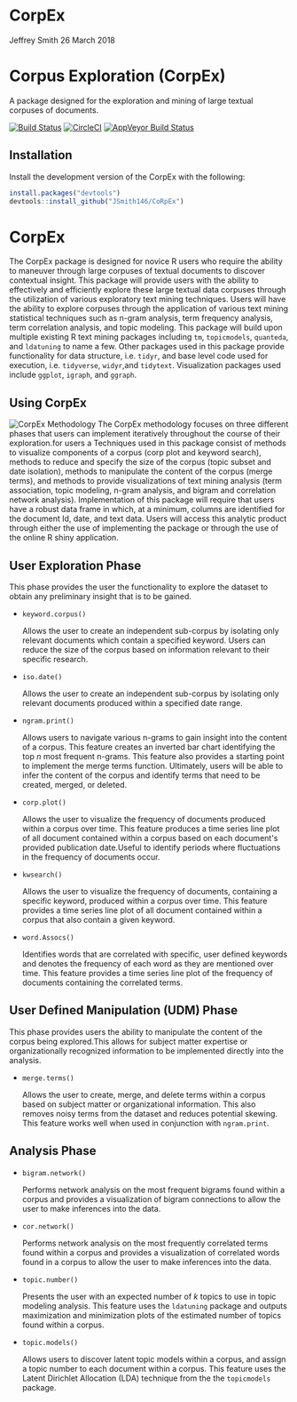 CorpEx
================
Jeffrey Smith
26 March 2018

Corpus Exploration (CorpEx)
===========================

A package designed for the exploration and mining of large textual corpuses of documents.

[![Build Status](https://travis-ci.org/JSmith146/CoRpEx.svg?branch=master)](https://travis-ci.org/JSmith146/CoRpEx) [![CircleCI](https://circleci.com/gh/JSmith146/CoRpEx.svg?style=svg)](https://circleci.com/gh/JSmith146/CoRpEx) [![AppVeyor Build Status](https://ci.appveyor.com/api/projects/status/github/JSmith146/CoRpEx?branch=master&svg=true)](https://ci.appveyor.com/project/JSmith146/CoRpEx)

<!--don't edit README.md go to README.Rmd instead-->
Installation
------------

Install the development version of the CorpEx with the following:

``` r
install.packages("devtools")
devtools::install_github("JSmith146/CoRpEx")
```

CorpEx
======

The CorpEx package is designed for novice R users who require the ability to maneuver through large corpuses of textual documents to discover contextual insight. This package will provide users with the ability to effectively and efficiently explore these large textual data corpuses through the utilization of various exploratory text mining techniques. Users will have the ability to explore corpuses through the application of various text mining statistical techniques such as n-gram analysis, term frequency analysis, term correlation analysis, and topic modeling. This package will build upon multiple existing R text mining packages including `tm`, `topicmodels`, `quanteda`, and `ldatuning` to name a few. Other packages used in this package provide functionality for data structure, i.e. `tidyr`, and base level code used for execution, i.e. `tidyverse`, `widyr`,and `tidytext`. Visualization packages used include `ggplot`, `igraph`, and `ggraph`.

Using CorpEx
------------

![CorpEx Methodology](./CorpEx/img/CorpEx%20Methodology.png) The CorpEx methodology focuses on three different phases that users can implement iteratively throughout the course of their exploration.for users a Techniques used in this package consist of methods to visualize components of a corpus (corp plot and keyword search), methods to reduce and specify the size of the corpus (topic subset and date isolation), methods to manipulate the content of the corpus (merge terms), and methods to provide visualizations of text mining analysis (term association, topic modeling, n-gram analysis, and bigram and correlation network analysis). Implementation of this package will require that users have a robust data frame in which, at a minimum, columns are identified for the document Id, date, and text data. Users will access this analytic product through either the use of implementing the package or through the use of the online R shiny application.

User Exploration Phase
----------------------

This phase provides the user the functionality to explore the dataset to obtain any preliminary insight that is to be gained.

-   `keyword.corpus()`

    Allows the user to create an independent sub-corpus by isolating only relevant documents which contain a specified keyword. Users can reduce the size of the corpus based on information relevant to their specific research.

-   `iso.date()`

    Allows the user to create an independent sub-corpus by isolating only relevant documents produced within a specified date range.

-   `ngram.print()`

    Allows users to navigate various n-grams to gain insight into the content of a corpus. This feature creates an inverted bar chart identifying the top *n* most frequent n-grams. This feature also provides a starting point to implement the merge terms function. Ultimately, users will be able to infer the content of the corpus and identify terms that need to be created, merged, or deleted.

-   `corp.plot()`

    Allows the user to visualize the frequency of documents produced within a corpus over time. This feature produces a time series line plot of all document contained within a corpus based on each document's provided publication date.Useful to identify periods where fluctuations in the frequency of documents occur.

-   `kwsearch()`

    Allows the user to visualize the frequency of documents, containing a specific keyword, produced within a corpus over time. This feature provides a time series line plot of all document contained within a corpus that also contain a given keyword.

-   `word.Assocs()`

    Identifies words that are correlated with specific, user defined keywords and denotes the frequency of each word as they are mentioned over time. This feature provides a time series line plot of the frequency of documents containing the correlated terms.

User Defined Manipulation (UDM) Phase
-------------------------------------

This phase provides users the ability to manipulate the content of the corpus being explored.This allows for subject matter expertise or organizationally recognized information to be implemented directly into the analysis.

-   `merge.terms()`

    Allows the user to create, merge, and delete terms within a corpus based on subject matter or organizational information. This also removes noisy terms from the dataset and reduces potential skewing. This feature works well when used in conjunction with `ngram.print`.

Analysis Phase
--------------

-   `bigram.network()`

    Performs network analysis on the most frequent bigrams found within a corpus and provides a visualization of bigram connections to allow the user to make inferences into the data.

-   `cor.network()`

    Performs network analysis on the most frequently correlated terms found within a corpus and provides a visualization of correlated words found in a corpus to allow the user to make inferences into the data.

-   `topic.number()`

    Presents the user with an expected number of *k* topics to use in topic modeling analysis. This feature uses the `ldatuning` package and outputs maximization and minimization plots of the estimated number of topics found within a corpus.

-   `topic.models()`

    Allows users to discover latent topic models within a corpus, and assign a topic number to each document within a corpus. This feature uses the Latent Dirichlet Allocation (LDA) technique from the the `topicmodels` package.
